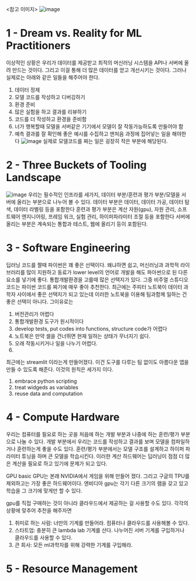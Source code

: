 <참고 이미지> 
![image](https://user-images.githubusercontent.com/74453299/125166233-9a6c3b00-e1d5-11eb-9084-85f9e912aa83.png)


# 1 - Dream vs. Reality for ML Practitioners
이상적인 상황은 우리가 데이터를 제공받고 최적의 머신러닝 시스템을 API나 서버에 올려 만드는 것이다. 그리고 이걸 통해 더 많은 데이터를 얻고 개선시키는 것이다. 
그러나 실제로는 아래와 같은 일들을 해주어야 한다.
1. 데이터 정제
2. 모델 코드를 작성하고 디버깅하기
3. 환경 준비
4. 많은 실험을 하고 결과를 리뷰하기
5. 코드를 더 작성하고 환경을 준비함
6. 너가 행복할때 모델을 서버같은 기기에서 모델이 잘 작동가능하도록 만들어야 함
7. 예측 결과를 잘 확인해 좋은 예시를 수집하고 맨처음 과정에 집어넣는 일을 해야한다
![image](https://user-images.githubusercontent.com/63699718/125191735-eaeba300-e27e-11eb-80d4-393a405ba041.png)
실제로 모델코드를 짜는 일은 굉장히 작은 부분에 해당된다.

# 2 - Three Buckets of Tooling Landscape
![image](https://user-images.githubusercontent.com/63699718/125191788-2dad7b00-e27f-11eb-882c-2400caf6d549.png)
우리는 필수적인 인프라를 세가지, 데이터 부분/훈련과 평가 부분/모델을 서버에 올리는 부분으로 나누어 볼 수 있다. 
데이터 부분은 데이터, 데이터 가공, 데이터 탐색, 데이터 라벨링 등을 포함한다
훈련과 평가 부분은 계산 자원(gpu), 자원 관리, 소프트웨어 엔지니어링, 프레임 워크, 실험 관리, 하이퍼파라미터 조절 등을 포함한다
서버에 올리는 부분은 계속되는 통합과 테스트, 웹에 올리기 등이 포함된다.

# 3 - Software Engineering
딥러닝 코드를 짤때 파이썬은 꽤 좋은 선택이다. 왜냐하면 쉽고, 머신러닝과 과학적 라이브러리를 많이 지원하고 동료가 lower level의 언어로 개발을 해도 파아썬으로 된 다른 요소를 넣기에 좋다. 
통합개발환경을 고를때 많은 선택지가 있다. 그중 비주얼 스튜디오 코드는 파이썬 코드를 짜기에 매우 좋아 추천한다. 최근에는 주피터 노트북이 데이터 과학자 사이에서 좋은 선택지가 되고 있는데 이러한 노트북을 이용해 팀과함께 일하는 건 좋은 선택이 아니다. 그이유로는
1. 버전관리가 어렵다
2. 통합개발환경 도구가 원시적이다
3. develop tests, put codes into functions, structure code가 어렵다
4. 노트북은 만약 셀을 건너뛰면 현재 일하는 상태가 무너지기 쉽다.
5. 오래 작동시키거나 일을 나누기 어렵다.
6. 
최근에는 streamlit 이라는게 만들어졌다. 이건 도구를 다루는 팀 없이도 아름다운 앱을 만들 수 있도록 해준다. 이것의 원칙은 세가지 이다. 
1. embrace python scripting
2. treat widgeds as variables
3. reuse data and computation

# 4 - Compute Hardware
우리는 컴퓨터를 필요로 하는 곳을 처음에 하는 개발 부분과 나중에 하는 훈련/평가 부분으로 나눌 수 있다. 개발 부분에서 우리는 코드를 작성하고 결과를 보며 모델을 컴파일하거나 훈련하는게 좋을 수도 있다. 훈련/평가 부분에서는 모델 구조를 설계하고 하이퍼 파라미터 튜닝을 하며 큰 모델을 학습시킨다. 이러한 계산 하드웨어는 딥러닝이 점점 더 많은 계산을 필요로 하고 있기에 문제가 되고 있다.

GPU basic
GPU는 본래 NVIDIA에서 게임을 위해 만들어 졌다. 그리고 구글의 TPU를 제외하고는 가장 좋은 하드웨어이다. 엔비디아 gpu는 각기 다른 크기의 램을 갖고 있고 학습을 그 크기에 맞게만 할 수 있다.

gpu를 직접 구매하는 것이 아니라 클라우드에서 제공하는 걸 사용할 수도 있다.
각각의 상황에 맞추어 추천을 해주자면 
1. 취미로 하는 사람: 너만의 기계를 만들어라. 컴퓨터나 클라우드를 사용해볼 수 있다.
2. 스타트업: 충분히 큰 lambda lab 기계를 산다. 나누어진 서버 기계를 구입하거나 클라우드를 사용할 수 있다.
3. 큰 회사: 모든 ml과학자를 위해 강력한 기계를 구입해라.

# 5 - Resource Management



